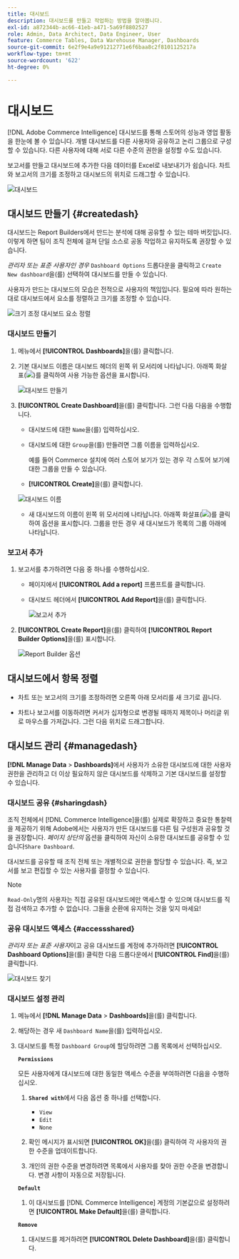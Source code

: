 ```yaml
---
title: 대시보드
description: 대시보드를 만들고 작업하는 방법을 알아봅니다.
exl-id: a872344b-ac66-41eb-a471-5a69f8802527
role: Admin, Data Architect, Data Engineer, User
feature: Commerce Tables, Data Warehouse Manager, Dashboards
source-git-commit: 6e2f9e4a9e91212771e6f6baa8c2f8101125217a
workflow-type: tm+mt
source-wordcount: '622'
ht-degree: 0%

---
```


# 대시보드

[!DNL Adobe Commerce Intelligence] 대시보드를 통해 스토어의 성능과 영업 활동을 한눈에 볼 수 있습니다. 개별 대시보드를 다른 사용자와 공유하고 논리 그룹으로 구성할 수 있습니다. 다른 사용자에 대해 서로 다른 수준의 권한을 설정할 수도 있습니다.

보고서를 만들고 대시보드에 추가한 다음 데이터를 Excel로 내보내기가 쉽습니다. 차트와 보고서의 크기를 조정하고 대시보드의 위치로 드래그할 수 있습니다.

![대시보드](../../assets/magento-bi-report-builder-revenue-by-products-formula-report-holiday-sales-dashboard.png)

## 대시보드 만들기 {#createdash}

대시보드는 Report Builders에서 만드는 분석에 대해 공유할 수 있는 테마 버킷입니다. 이렇게 하면 팀이 조직 전체에 걸쳐 단일 소스로 공동 작업하고 유지하도록 권장할 수 있습니다.

*관리자 또는 표준 사용자인 경우* `Dashboard Options` 드롭다운을 클릭하고 `Create New dashboard`을(를) 선택하여 대시보드를 만들 수 있습니다.

사용자가 만드는 대시보드의 모습은 전적으로 사용자의 책임입니다. 필요에 따라 원하는 대로 대시보드에서 요소를 정렬하고 크기를 조정할 수 있습니다.

![크기 조정 대시보드 요소 정렬](../../assets/arrange_resize_dashboard_element.gif)

### 대시보드 만들기

1. 메뉴에서 **[!UICONTROL Dashboards]**&#x200B;을(를) 클릭합니다.

1. 기본 대시보드 이름은 대시보드 헤더의 왼쪽 위 모서리에 나타납니다. 아래쪽 화살표(![](../../assets/magento-bi-btn-down.png))를 클릭하여 사용 가능한 옵션을 표시합니다.

   ![대시보드 만들기](../../assets/magento-bi-dashboard-create.png)

1. **[!UICONTROL Create Dashboard]**&#x200B;을(를) 클릭합니다. 그런 다음 다음을 수행합니다.

   * 대시보드에 대한 `Name`을(를) 입력하십시오.

   * 대시보드에 대한 `Group`을(를) 만들려면 그룹 이름을 입력하십시오.

     예를 들어 Commerce 설치에 여러 스토어 보기가 있는 경우 각 스토어 보기에 대한 그룹을 만들 수 있습니다.

   * **[!UICONTROL Create]**&#x200B;을(를) 클릭합니다.

   ![대시보드 이름](../../assets/magento-bi-dashboard-create-name.png)

   * 새 대시보드의 이름이 왼쪽 위 모서리에 나타납니다. 아래쪽 화살표(![](../../assets/magento-bi-btn-down.png))를 클릭하여 옵션을 표시합니다. 그룹을 만든 경우 새 대시보드가 목록의 그룹 아래에 나타납니다.

### 보고서 추가

1. 보고서를 추가하려면 다음 중 하나를 수행하십시오.

   * 페이지에서 **[!UICONTROL Add a report]** 프롬프트를 클릭합니다.

   * 대시보드 헤더에서 **[!UICONTROL Add Report]**&#x200B;을(를) 클릭합니다.

     ![보고서 추가](../../assets/magento-bi-dashboard-create-add-report.png)

1. **[!UICONTROL Create Report]**&#x200B;을(를) 클릭하여 **[!UICONTROL Report Builder Options]**&#x200B;을(를) 표시합니다.

   ![Report Builder 옵션](../../assets/magento-bi-report-builder.png)

## 대시보드에서 항목 정렬

* 차트 또는 보고서의 크기를 조정하려면 오른쪽 아래 모서리를 새 크기로 끕니다.

* 차트나 보고서를 이동하려면 커서가 십자형으로 변경될 때까지 제목이나 머리글 위로 마우스를 가져갑니다. 그런 다음 위치로 드래그합니다.

## 대시보드 관리 {#managedash}

**[!DNL Manage Data** > **Dashboards]**&#x200B;에서 사용자가 소유한 대시보드에 대한 사용자 권한을 관리하고 더 이상 필요하지 않은 대시보드를 삭제하고 기본 대시보드를 설정할 수 있습니다.

### 대시보드 공유 {#sharingdash}

조직 전체에서 [!DNL Commerce Intelligence]을(를) 실제로 확장하고 중요한 통찰력을 제공하기 위해 Adobe에서는 사용자가 만든 대시보드를 다른 팀 구성원과 공유할 것을 권장합니다. *페이지 상단의* 옵션을 클릭하여 자신이 소유한 대시보드를 공유할 수 있습니다`Share Dashboard`.

대시보드를 공유할 때 조직 전체 또는 개별적으로 권한을 할당할 수 있습니다. 즉, 보고서를 보고 편집할 수 있는 사용자를 결정할 수 있습니다.

>[!NOTE]
>
>`Read-Only`명의 사용자는 직접 공유된 대시보드에만 액세스할 수 있으며 대시보드를 직접 검색하고 추가할 수 없습니다. 그들을 순환에 유지하는 것을 잊지 마세요!

### 공유 대시보드 액세스 {#accessshared}

*관리자 또는 표준 사용자*&#x200B;이고 공유 대시보드를 계정에 추가하려면 **[!UICONTROL Dashboard Options]**&#x200B;을(를) 클릭한 다음 드롭다운에서 **[!UICONTROL Find]**&#x200B;을(를) 클릭합니다.

![대시보드 찾기](../../assets/find_dashboard.png)<!--{: width="1000" height="535"}-->

### 대시보드 설정 관리

1. 메뉴에서 **[!DNL Manage Data** > **Dashboards]**&#x200B;을(를) 클릭합니다.

1. 해당하는 경우 새 `Dashboard Name`을(를) 입력하십시오.

1. 대시보드를 특정 `Dashboard Group`에 할당하려면 그룹 목록에서 선택하십시오.

   **`Permissions`**

   모든 사용자에게 대시보드에 대한 동일한 액세스 수준을 부여하려면 다음을 수행하십시오.

   1. **`Shared with`**&#x200B;에서 다음 옵션 중 하나를 선택합니다.

      * `View`
      * `Edit`
      * `None`

   1. 확인 메시지가 표시되면 **[!UICONTROL OK]**&#x200B;을(를) 클릭하여 각 사용자의 권한 수준을 업데이트합니다.

   1. 개인의 권한 수준을 변경하려면 목록에서 사용자를 찾아 권한 수준을 변경합니다. 변경 사항이 자동으로 저장됩니다.

   **`Default`**

   1. 이 대시보드를 [!DNL Commerce Intelligence] 계정의 기본값으로 설정하려면 **[!UICONTROL Make Default]**&#x200B;을(를) 클릭합니다.

   **`Remove`**

   1. 대시보드를 제거하려면 **[!UICONTROL Delete Dashboard]**&#x200B;을(를) 클릭합니다.
